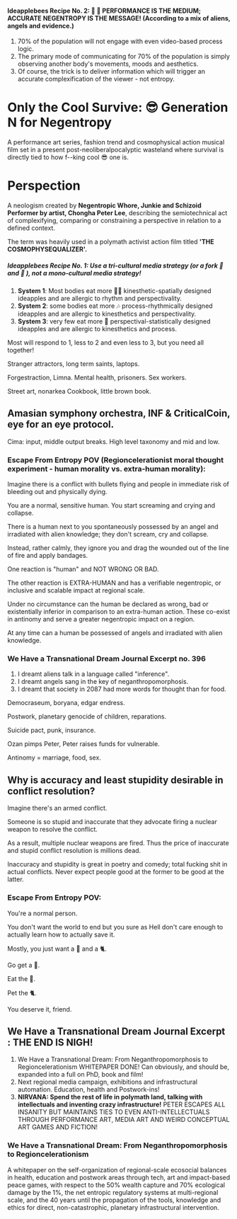 





#### Ideapplebees Recipe No. 2: 💃 🕺 PERFORMANCE IS THE MEDIUM; ACCURATE NEGENTROPY IS THE MESSAGE! (According to a mix of aliens, angels and evidence.)

1. 70% of the population will not engage with even video-based process logic.
2. The primary mode of communicating for 70% of the population is simply observing another body's movements, moods and aesthetics.
3. Of course, the trick is to deliver information which will trigger an accurate complexification of the viewer - not entropy.











# Only the Cool Survive: 😎 Generation N for Negentropy

A performance art series, fashion trend and cosmophysical action musical film set in a present post-neoliberalpocalyptic wasteland where survival is directly tied to how f--king cool 😎 one is.












# Perspection

A neologism created by **Negentropic Whore, Junkie and Schizoid Performer by artist, Chongha Peter Lee**, describing the semiotechnical act of complexifying, comparing or constraining a perspective in relation to a defined context.

The term was heavily used in a polymath activist action film titled **'THE COSMOPHYSEQUALIZER'.**



















##### **Ideapplebees Recipe No. 1: Use a tri-cultural media strategy (or a fork 🍴and 🥄 ), not a mono-cultural media strategy!**

1. **System 1**: Most bodies eat more 🏃‍♂️ kinesthetic-spatially designed ideapples and are allergic to rhythm and perspectivality.
2. **System 2**: some bodies eat more 🎶 process-rhythmically designed ideapples and are allergic to kinesthetics and perspectivality.
3. **System 3**: very few eat more 🔭 perspectival-statistically designed ideapples and are allergic to kinesthetics and process.

Most will respond to 1, less to 2 and even less to 3, but you need all together!


























Stranger attractors, long term saints, laptops. 

Forgestraction, Limna. Mental health, prisoners. Sex workers.

Street art, nonarkea Cookbook, little brown book.

Amasian symphony orchestra, INF & CriticalCoin, eye for an eye protocol.
----
Cima: input, middle output breaks. High level taxonomy and mid and low.



### Escape From Entropy POV (Regioncelerationist moral thought experiment - human morality vs. extra-human morality):

Imagine there is a conflict with bullets flying and people in immediate risk of bleeding out and physically dying.

You are a normal, sensitive human. You start screaming and crying and collapse.

There is a human next to you spontaneously possessed by an angel and irradiated with alien knowledge; they don't scream, cry and collapse.

Instead, rather calmly, they ignore you and drag the wounded out of the line of fire and apply bandages.

One reaction is "human" and NOT WRONG OR BAD. 

The other reaction is EXTRA-HUMAN and has a verifiable negentropic, or inclusive and scalable impact at regional scale.

Under no circumstance can the human be declared as wrong, bad or existentially inferior in comparison to an extra-human action. These co-exist in antinomy and serve a greater negentropic impact on a region.

At any time can a human be possessed of angels and irradiated with alien knowledge.



















### We Have a Transnational Dream Journal Excerpt no. 396

1. I dreamt aliens talk in a language called "inference".
2. I dreamt angels sang in the key of neganthropomorphosis. 
3. I dreamt that society in 2087 had more words for thought than for food.














Democraseum, boryana, edgar endress.

Postwork, planetary genocide of children, reparations. 

Suicide pact, punk, insurance.

Ozan pimps Peter, Peter raises funds for vulnerable.

Antinomy = marriage, food, sex.



## Why is accuracy and least stupidity desirable in conflict resolution?

Imagine there's an armed conflict. 

Someone is so stupid and inaccurate that they advocate firing a nuclear weapon to resolve the conflict.

As a result, multiple nuclear weapons are fired. Thus the price of inaccurate and stupid conflict resolution is millions dead.

Inaccuracy and stupidity is great in poetry and comedy; total fucking shit in actual conflicts. Never expect people good at the former to be good at the latter.












### Escape From Entropy POV:

You're a normal person. 

You don't want the world to end but you sure as Hell don't care enough to actually learn how to actually save it. 

Mostly, you just want a 🥪 and a 🐈.  

Go get a 🥪.  

Eat the 🥪. 

Pet the 🐈. 

You deserve it, friend.












## We Have a Transnational Dream Journal Excerpt : THE END IS NIGH!

1. We Have a Transnational Dream: From Neganthropomorphosis to Regioncelerationism WHITEPAPER DONE! Can obviously, and should be, expanded into a full on PhD, book and film!
2. Next regional media campaign, exhibitions and infrastructural automation. Education, health and Postwork-ins!
3. **NIRVANA: Spend the rest of life in polymath land, talking with intellectuals and inventing crazy infrastructure!** PETER ESCAPES ALL INSANITY BUT MAINTAINS TIES TO EVEN ANTI-INTELLECTUALS THROUGH PERFORMANCE ART, MEDIA ART AND WEIRD CONCEPTUAL ART GAMES AND FICTION!

















### We Have a Transnational Dream: From Neganthropomorphosis to Regioncelerationism

A whitepaper on the self-organization of regional-scale ecosocial balances in health, education and postwork areas through tech, art and impact-based peace games, with respect to the 50% wealth capture and 70% ecological damage by the 1%, the net entropic regulatory systems at multi-regional scale, and the 40 years until the propagation of the tools, knowledge and ethics for direct, non-catastrophic, planetary infrastructural intervention.













